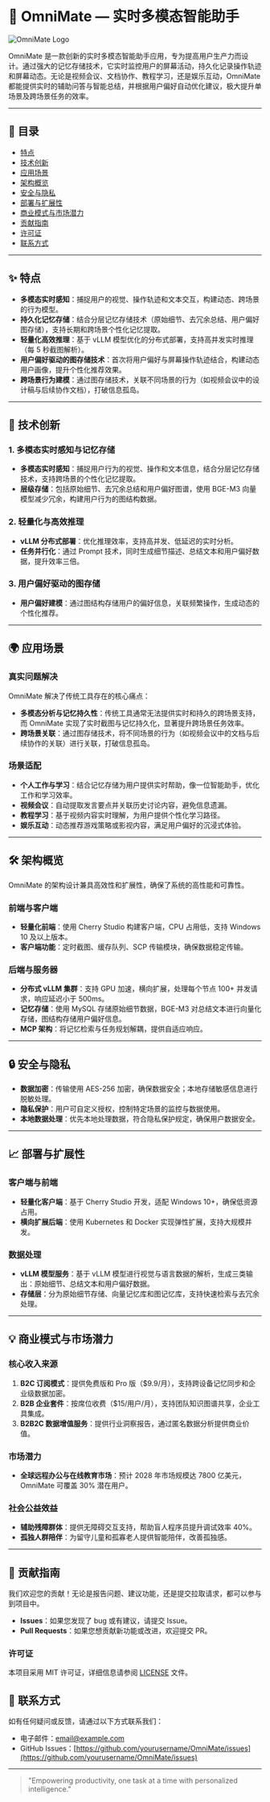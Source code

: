 # 🌟 OmniMate — 实时多模态智能助手

![OmniMate Logo](https://example.com/logo.png)

OmniMate 是一款创新的实时多模态智能助手应用，专为提高用户生产力而设计。通过强大的记忆存储技术，它实时监控用户的屏幕活动，持久化记录操作轨迹和屏幕动态。无论是视频会议、文档协作、教程学习，还是娱乐互动，OmniMate 都能提供实时的辅助问答与智能总结，并根据用户偏好自动优化建议，极大提升单场景及跨场景任务的效率。

---

## 📌 目录

- [特点](#-特点)
- [技术创新](#-技术创新)
- [应用场景](#-应用场景)
- [架构概览](#-架构概览)
- [安全与隐私](#-安全与隐私)
- [部署与扩展性](#-部署与扩展性)
- [商业模式与市场潜力](#-商业模式与市场潜力)
- [贡献指南](#-贡献指南)
- [许可证](#-许可证)
- [联系方式](#-联系方式)

---

## ✨ 特点

- **多模态实时感知**：捕捉用户的视觉、操作轨迹和文本交互，构建动态、跨场景的行为模型。
- **持久化记忆存储**：结合分层记忆存储技术（原始细节、去冗余总结、用户偏好图存储），支持长期和跨场景个性化记忆提取。
- **轻量化高效推理**：基于 vLLM 模型优化的分布式部署，支持高并发实时推理（每 5 秒截图解析）。
- **用户偏好驱动的图存储技术**：首次将用户偏好与屏幕操作轨迹结合，构建动态用户画像，提升个性化推荐效果。
- **跨场景行为建模**：通过图存储技术，关联不同场景的行为（如视频会议中的设计稿与后续协作文档），打破信息孤岛。

---

## 🔧 技术创新

### 1. 多模态实时感知与记忆存储

- **多模态实时感知**：捕捉用户行为的视觉、操作和文本信息，结合分层记忆存储技术，支持跨场景的个性化记忆提取。
- **层级存储**：包括原始细节、去冗余总结和用户偏好图谱，使用 BGE-M3 向量模型减少冗余，构建用户行为的图结构数据。

### 2. 轻量化与高效推理

- **vLLM 分布式部署**：优化推理效率，支持高并发、低延迟的实时分析。
- **任务并行化**：通过 Prompt 技术，同时生成细节描述、总结文本和用户偏好数据，提升效率三倍。

### 3. 用户偏好驱动的图存储

- **用户偏好建模**：通过图结构存储用户的偏好信息，关联频繁操作，生成动态的个性化推荐。

---

## 🌍 应用场景

### 真实问题解决

OmniMate 解决了传统工具存在的核心痛点：

- **多模态分析与记忆持久性**：传统工具通常无法提供实时和持久的跨场景支持，而 OmniMate 实现了实时截图与记忆持久化，显著提升跨场景任务效率。
- **跨场景关联**：通过图存储技术，将不同场景的行为（如视频会议中的文档与后续协作的关联）进行关联，打破信息孤岛。

### 场景适配

- **个人工作与学习**：结合记忆存储为用户提供实时帮助，像一位智能助手，优化工作和学习效率。
- **视频会议**：自动提取发言要点并关联历史讨论内容，避免信息遗漏。
- **教程学习**：基于视频内容实时理解，为用户提供个性化学习路径。
- **娱乐互动**：动态推荐游戏策略或影视内容，满足用户偏好的沉浸式体验。

---

## 🛠 架构概览

OmniMate 的架构设计兼具高效性和扩展性，确保了系统的高性能和可靠性。

### 前端与客户端

- **轻量化前端**：使用 Cherry Studio 构建客户端，CPU 占用低，支持 Windows 10 及以上版本。
- **客户端功能**：定时截图、缓存队列、SCP 传输模块，确保数据稳定传输。

### 后端与服务器

- **分布式 vLLM 集群**：支持 GPU 加速，横向扩展，处理每个节点 100+ 并发请求，响应延迟小于 500ms。
- **记忆存储**：使用 MySQL 存储原始细节数据，BGE-M3 对总结文本进行向量化存储，图结构存储用户偏好信息。
- **MCP 架构**：将记忆检索与任务规划解耦，提供自适应响应。

---

## 🔒 安全与隐私

- **数据加密**：传输使用 AES-256 加密，确保数据安全；本地存储敏感信息进行脱敏处理。
- **隐私保护**：用户可自定义授权，控制特定场景的监控与数据使用。
- **本地数据处理**：优先本地处理数据，符合隐私保护规定，确保用户数据安全。

---

## 📈 部署与扩展性

### 客户端与前端

- **轻量化客户端**：基于 Cherry Studio 开发，适配 Windows 10+，确保低资源占用。
- **横向扩展后端**：使用 Kubernetes 和 Docker 实现弹性扩展，支持大规模并发。

### 数据处理

- **vLLM 模型服务**：基于 vLLM 模型进行视觉与语言数据的解析，生成三类输出：原始细节、总结文本和用户偏好数据。
- **存储层**：分为原始细节存储、向量记忆库和图记忆库，支持快速检索与去冗余处理。

---

## 💡 商业模式与市场潜力

### 核心收入来源

1. **B2C 订阅模式**：提供免费版和 Pro 版（$9.9/月），支持跨设备记忆同步和企业级数据加密。
2. **B2B 企业套件**：按席位收费（$15/用户/月），支持团队知识图谱共享，企业工具集成。
3. **B2B2C 数据增值服务**：提供行业洞察报告，通过匿名数据分析提供商业价值。

### 市场潜力

- **全球远程办公与在线教育市场**：预计 2028 年市场规模达 7800 亿美元，OmniMate 可覆盖 30% 潜在用户。

### 社会公益效益

- **辅助残障群体**：提供无障碍交互支持，帮助盲人程序员提升调试效率 40%。
- **孤独人群陪伴**：为留守儿童和孤寡老人提供智能陪伴，改善孤独感。

---

## 🤝 贡献指南

我们欢迎您的贡献！无论是报告问题、建议功能，还是提交拉取请求，都可以参与到项目中。

- **Issues**：如果您发现了 bug 或有建议，请提交 Issue。
- **Pull Requests**：如果您想贡献新功能或改进，欢迎提交 PR。

### 许可证

本项目采用 MIT 许可证，详细信息请参阅 [LICENSE](LICENSE) 文件。

## 📧 联系方式

如有任何疑问或反馈，请通过以下方式联系我们：

- 电子邮件：[email@example.com](mailto:email@example.com)
- GitHub Issues：[https://github.com/yourusername/OmniMate/issues](https://github.com/yourusername/OmniMate/issues)

---

> "Empowering productivity, one task at a time with personalized intelligence."
